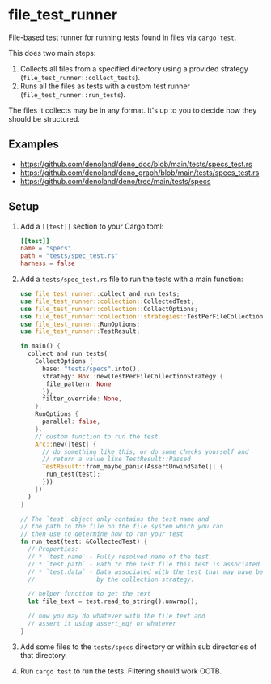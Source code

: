 # file_test_runner

File-based test runner for running tests found in files via `cargo test`.

This does two main steps:

1. Collects all files from a specified directory using a provided strategy
   (`file_test_runner::collect_tests`).
1. Runs all the files as tests with a custom test runner
   (`file_test_runner::run_tests`).

The files it collects may be in any format. It's up to you to decide how they
should be structured.

## Examples

- https://github.com/denoland/deno_doc/blob/main/tests/specs_test.rs
- https://github.com/denoland/deno_graph/blob/main/tests/specs_test.rs
- https://github.com/denoland/deno/tree/main/tests/specs

## Setup

1. Add a `[[test]]` section to your Cargo.toml:

   ```toml
   [[test]]
   name = "specs"
   path = "tests/spec_test.rs"
   harness = false
   ```

2. Add a `tests/spec_test.rs` file to run the tests with a main function:

   ```rs
   use file_test_runner::collect_and_run_tests;
   use file_test_runner::collection::CollectedTest;
   use file_test_runner::collection::CollectOptions;
   use file_test_runner::collection::strategies::TestPerFileCollectionStrategy;
   use file_test_runner::RunOptions;
   use file_test_runner::TestResult;

   fn main() {
     collect_and_run_tests(
       CollectOptions {
         base: "tests/specs".into(),
         strategy: Box::new(TestPerFileCollectionStrategy {
          file_pattern: None
         }),
         filter_override: None,
       },
       RunOptions {
         parallel: false,
       },
       // custom function to run the test...
       Arc::new(|test| {
         // do something like this, or do some checks yourself and
         // return a value like TestResult::Passed
         TestResult::from_maybe_panic(AssertUnwindSafe(|| {
          run_test(test);
         }))
       })
     )
   }

   // The `test` object only contains the test name and
   // the path to the file on the file system which you can
   // then use to determine how to run your test
   fn run_test(test: &CollectedTest) {
     // Properties:
     // * `test.name` - Fully resolved name of the test.
     // * `test.path` - Path to the test file this test is associated with.
     // * `test.data` - Data associated with the test that may have been set
     //                 by the collection strategy.

     // helper function to get the text
     let file_text = test.read_to_string().unwrap();

     // now you may do whatever with the file text and
     // assert it using assert_eq! or whatever
   }
   ```

3. Add some files to the `tests/specs` directory or within sub directories of
   that directory.

4. Run `cargo test` to run the tests. Filtering should work OOTB.
